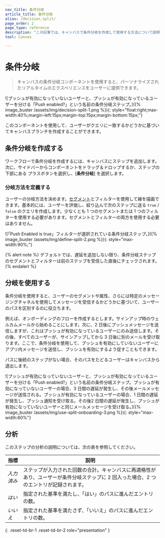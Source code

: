```yaml
---
nav_title: 条件分岐 
article_title: 条件分岐 
alias: /decision_split/
page_order: 2
page_type: reference
description: "この記事では、キャンバスで条件分岐を作成して使用する方法について説明します。"
tool: Canvas

---
```


# 条件分岐 

> キャンバスの条件分岐コンポーネントを使用すると、パーソナライズされたリアルタイムのエクスペリエンスをユーザーに提供できます。

![プッシュが有効になっていないユーザーと、プッシュが有効になっているユーザーを分ける「Push enabled?」という名前の条件分岐ステップ。]({% image_buster /assets/img/decision-split-1.png %}){: style="float:right;max-width:40%;margin-left:15px;margin-top:15px;margin-bottom:15px;"}

このコンポーネントを使用して、ユーザーがクエリに一致するかどうかに基づいてキャンバスブランチを作成することができます。

## 条件分岐を作成する 

ワークフローで条件分岐を作成するには、キャンバスにステップを追加します。次に、サイドバーからコンポーネントをドラッグ＆ドロップするか、ステップの下部にある<i class="fas fa-plus-circle"></i> プラスボタンを選択し、[**条件分岐**] を選択します。

### 分岐方法を定義する

ユーザーの分岐方法を決めます。[セグメント]({{site.baseurl}}/user_guide/engagement_tools/segments/)とフィルターを使用して線を描画できます。基本的には、ユーザーを評価し、絞り込んで次のステップに送る `true` / `false` のクエリを作成します。少なくとも 1 つのセグメントまたは 1 つのフィルターを使用する必要があります。セグメントとフィルターの両方を使用する必要はありません。

![「Push Enabled is true」フィルターが選択されている条件分岐ステップ。]({% image_buster /assets/img/define-split-2.png %}){: style="max-width:90%;"}

{% alert note %}
デフォルトでは、遅延を追加しない限り、条件分岐ステップのセグメントとフィルターは前のステップを受信した直後にチェックされます。
{% endalert %} 

## 分岐を使用する

条件分岐を使用すると、ユーザーのセグメントや属性、さらには特定のメッセージングチャネルを使用してメッセージを受信するかどうかに基づいて、ユーザーのパスを区別するのに役立ちます。

例えば、オンボーディングのフローを作成するとします。サインアップ時のウェルカムメールから始めることにします。次に、2 日後にプッシュメッセージを送信しますが、これはプッシュが有効になっているユーザーにのみ送信します。その後、すべてのユーザーが、サインアップしてから 3 日後に別のメールを受け取ります。ここで、条件分岐を使用して、プッシュを有効にしていないユーザーにアプリ内メッセージを送信し、プッシュを有効にするよう促すこともできます。

パスに後続のステップがない場合、そのパスをたどるユーザーはキャンバスから退出します。 

![プッシュが有効になっていないユーザーと、プッシュが有効になっているユーザーを分ける「Push enabled?」という名前の条件分岐ステップ。プッシュが有効になっていないユーザーの場合、3 日間の遅延が発生し、その後メールメッセージが送信される。プッシュが有効になっているユーザーの場合、1 日間の遅延が発生し、プッシュ通知を受け取る。その後2 日間の遅延が発生し、プッシュが有効になっていないユーザーと同じメールメッセージを受け取る。]({% image_buster /assets/img/use-split-onboarding-3.png %}){: style="max-width:60%"}

## 分析

このステップの分析の説明については、次の表を参照してください。

| 指標 | 説明 |
|---|---|
| _入力済み_ | ステップが入力された回数の合計。キャンバスに再適格性があり、ユーザーが条件分岐ステップに 2 回入った場合、2 つのエントリが記録されます。 |
| _はい_ | 指定された基準を満たし、「はい」のパスに進んだエントリの数。 |
| _いいえ_ | 指定された基準を満たさず、「いいえ」のパスに進んだエントリの数。 |
{: .reset-td-br-1 .reset-td-br-2 role="presentation" }

